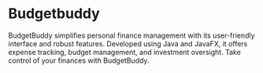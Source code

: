 # Budgetbuddy
BudgetBuddy simplifies personal finance management with its user-friendly interface and robust features. Developed using Java and JavaFX, it offers expense tracking, budget management, and investment oversight. Take control of your finances with BudgetBuddy.

